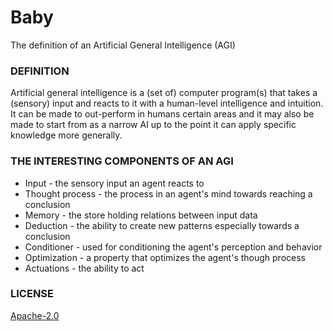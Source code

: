 # Baby 
The definition of an Artificial General Intelligence (AGI)

### DEFINITION
Artificial general intelligence is a (set of) computer program(s) that takes a (sensory) input and reacts to it with a human-level intelligence and intuition. It can be made to out-perform in humans certain areas and it may also be made to start from as a narrow AI up to the point it can apply specific knowledge more generally.

### THE INTERESTING COMPONENTS OF AN AGI

- Input - the sensory input an agent reacts to
- Thought process - the process in an agent's mind towards reaching a conclusion
- Memory - the store holding relations between input data 
- Deduction - the ability to create new patterns especially towards a conclusion
- Conditioner - used for conditioning the agent's perception and behavior
- Optimization - a property that optimizes the agent's though process
- Actuations - the ability to act

### LICENSE 
[Apache-2.0](LICENSE)
